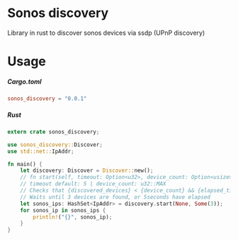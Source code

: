 # Sonos discovery
Library in rust to discover sonos devices via ssdp (UPnP discovery)

# Usage

##### Cargo.toml
```toml
sonos_discovery = "0.0.1"
```

##### Rust
```rust
extern crate sonos_discovery;

use sonos_discovery::Discover;
use std::net::IpAddr;

fn main() {
    let discovery: Discover = Discover::new();
    // fn start(self, timeout: Option<u32>, device_count: Option<usize>)
    // timeout default: 5 | device_count: u32::MAX
    // Checks that {discovered_devices} < {device_count} && {elapsed_time} < {timeout}
    // Waits until 3 devices are found, or 5seconds have elapsed
    let sonos_ips: HashSet<IpAddr> = discovery.start(None, Some(3));
    for sonos_ip in sonos_ips {
        println!("{}", sonos_ip);
    }
}
```

